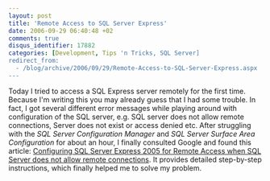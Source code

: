 ```yaml
---
layout: post
title: 'Remote Access to SQL Server Express'
date: 2006-09-29 06:40:48 +02
comments: true
disqus_identifier: 17882
categories: [Development, Tips 'n Tricks, SQL Server]
redirect_from:
  - /blog/archive/2006/09/29/Remote-Access-to-SQL-Server-Express.aspx
---
```


Today I tried to access a SQL Express server remotely for the first time. Because I'm writing this you may already guess that I had some trouble. In fact, I got several different error messages while playing around with configuration of the SQL server, e.g. SQL server does not allow remote connections, Server does not exist or access denied etc. After struggling with the *SQL Server Configuration Manager* and *SQL Server Surface Area Configuration* for about an hour, I finally consulted Google and found this article: [Configuring SQL Server Express 2005 for Remote Access when SQL Server does not allow remote connections](http://www.datamasker.com/SSE2005_NetworkCfg.htm "Configuring SQL Server Express 2005 for Remote Access when SQL Server does not allow remote connections"). It provides detailed step-by-step instructions, which finally helped me to solve my problem.

